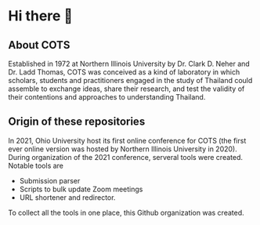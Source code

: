 # Hi there 👋

## About COTS

Established in 1972 at Northern Illinois University by Dr. Clark D. Neher and Dr. Ladd Thomas, COTS was conceived as a kind of laboratory in which scholars, students and practitioners engaged in the study of Thailand could assemble to exchange ideas, share their research, and test the validity of their contentions and approaches to understanding Thailand.

## Origin of these repositories

In 2021, Ohio University host its first online conference for COTS (the first ever online version was hosted by Northern Illinois University in 2020). During organization of the 2021 conference, serveral tools were created. Notable tools are

- Submission parser
- Scripts to bulk update Zoom meetings
- URL shortener and redirector.

To collect all the tools in one place, this Github organization was created.
<!--

**Here are some ideas to get you started:**

🙋‍♀️ A short introduction - what is your organization all about?
🌈 Contribution guidelines - how can the community get involved?
👩‍💻 Useful resources - where can the community find your docs? Is there anything else the community should know?
🍿 Fun facts - what does your team eat for breakfast?
🧙 Remember, you can do mighty things with the power of [Markdown](https://docs.github.com/github/writing-on-github/getting-started-with-writing-and-formatting-on-github/basic-writing-and-formatting-syntax)
-->
